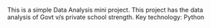 This is a simple Data Analysis mini project.
This project has the data analysis of Govt v/s private school strength.
Key technology:
Python
